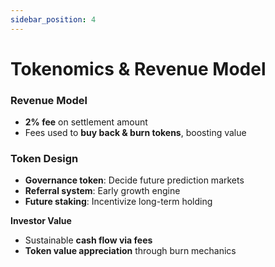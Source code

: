 ```yaml
---
sidebar_position: 4
---
```


# Tokenomics & Revenue Model

### Revenue Model

- **2% fee** on settlement amount
- Fees used to **buy back & burn tokens**, boosting value

### Token Design

- **Governance token**: Decide future prediction markets
- **Referral system**: Early growth engine
- **Future staking**: Incentivize long-term holding

**Investor Value**

- Sustainable **cash flow via fees**
- **Token value appreciation** through burn mechanics
